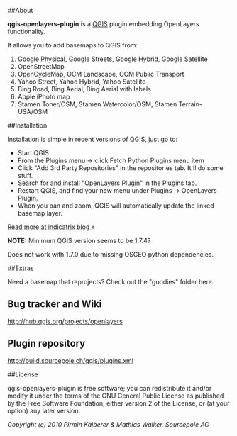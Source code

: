 ##About

**qgis-openlayers-plugin** is a [QGIS](http://www.qgis.org/) plugin embedding OpenLayers functionality.

It allows you to add basemaps to QGIS from:

1. Google Physical, Google Streets, Google Hybrid, Google Satellite
1. OpenStreetMap
1. OpenCycleMap, OCM Landscape, OCM Public Transport
1. Yahoo Street, Yahoo Hybrid, Yahoo Satellite
1. Bing Road, Bing Aerial, Bing Aerial with labels
1. Apple iPhoto map
1. Stamen Toner/OSM, Stamen Watercolor/OSM, Stamen Terrain-USA/OSM

##Installation

Installation is simple in recent versions of QGIS, just go to:

* Start QGIS
* From the Plugins menu -> click Fetch Python Plugins menu item 
* Click "Add 3rd Party Repositories" in the repositories tab. It'll do some stuff.
* Search for and install "OpenLayers Plugin" in the Plugins tab. 
* Restart QGIS, and find your new menu under Plugins -> OpenLayers Plugin. 
* When you pan and zoom, QGIS will automatically update the linked basemap layer.

[Read more at indicatrix blog »](http://indicatrix.wordpress.com/2011/04/06/basemaps-in-qgis/)

**NOTE:** Minimum QGIS version seems to be 1.7.4?

Does not work with 1.7.0 due to missing OSGEO python dependencies.

##Extras

Need a basemap that reprojects? Check out the "goodies" folder here.

## Bug tracker and Wiki

http://hub.qgis.org/projects/openlayers

## Plugin repository

http://build.sourcepole.ch/qgis/plugins.xml

##License

qgis-openlayers-plugin is free software; you can redistribute it and/or modify it under the terms of the GNU General Public License as published by the Free Software Foundation; either version 2 of the License, or (at your option) any later version.

<em>Copyright (c) 2010 Pirmin Kalberer & Mathias Walker, Sourcepole AG</em>